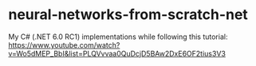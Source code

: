 # neural-networks-from-scratch-net

My C# (.NET 6.0 RC1) implementations while following this tutorial: https://www.youtube.com/watch?v=Wo5dMEP_BbI&list=PLQVvvaa0QuDcjD5BAw2DxE6OF2tius3V3
